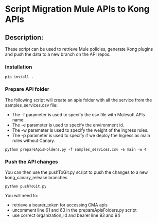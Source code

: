 # Script Migration Mule APIs to Kong APIs

## Description:
These script can be used to retrieve Mule policies, generate Kong plugins and push the data to a new branch on the API repos.

### Installation
```
pip install .
```

### Prepare API folder
The following script will create an apis folder with all the service from the samples_services.csv file:
- The -f parameter is used to specify the csv file with Mulesoft APIs name.
- The -e parameter is used to specify the environment id.
- The -w parameter is used to specify the weight of the ingress rules.
- The -p parameter is used to specify if we deploy the Ingress as main rules without Canary.

```
python prepareApisFolders.py -f samples_services.csv -e main -w 4
```

### Push the API changes
You can then use the pushToGit.py script to push the changes to a new kong_canary_release branches.
```
python pushToGit.py
```

You will need to:
- retrieve a bearer_token for accessing CMA apis
- uncomment line 61 and 63 in the prepareApisFolders.py script
- use correct organization_id and bearer line 93 and 94

